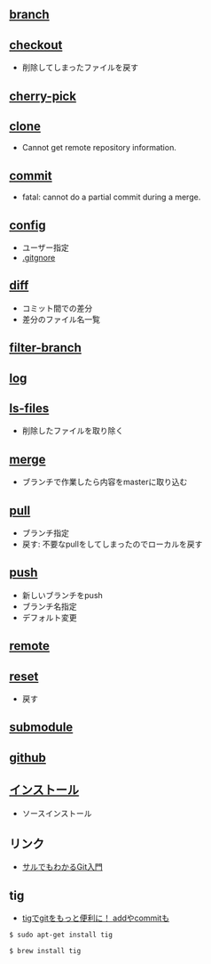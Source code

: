 ## [branch](git.branch.md)

## [checkout](git.checkout.md)

- 削除してしまったファイルを戻す

## [cherry-pick](git.cherry-pick.md)

## [clone](git.clone.md)

- Cannot get remote repository information.

## [commit](git.commit.md)

- fatal: cannot do a partial commit during a merge.

## [config](git.config.md)

- ユーザー指定
- [.gitgnore](git.ignore.md)

## [diff](git.diff.md)

- コミット間での差分
- 差分のファイル名一覧

## [filter-branch](git.filter-branch.md)

## [log](git.log.md)

## [ls-files](git.ls-files.md)

- 削除したファイルを取り除く


## [merge](git.merge.md)

- ブランチで作業したら内容をmasterに取り込む

## [pull](git.pull.md)

- ブランチ指定
- 戻す: 不要なpullをしてしまったのでローカルを戻す

## [push](git.push.md)

- 新しいブランチをpush
- ブランチ名指定
- デフォルト変更

## [remote](git.remote.md)

## [reset](git.reset.md)

-  戻す

## [submodule](git.submodule.md)


## [github](git.github.md)

## [インストール](git.install.md)

- ソースインストール


## リンク

- [サルでもわかるGit入門](http://www.backlog.jp/git-guide/)


## tig

- [tigでgitをもっと便利に！ addやcommitも](http://qiita.com/suino/items/b0dae7e00bd7165f79ea)

~~~bash
$ sudo apt-get install tig
~~~~

~~~bash
$ brew install tig
~~~~

